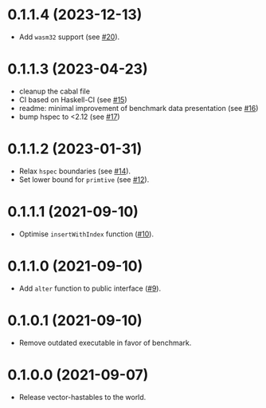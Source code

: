 # 0.1.1.4 (2023-12-13)

* Add `wasm32` support (see [#20](https://github.com/klapaucius/vector-hashtables/pull/20)).

# 0.1.1.3 (2023-04-23)

* cleanup the cabal file
* CI based on Haskell-CI (see [#15](https://github.com/klapaucius/vector-hashtables/pull/15))
* readme: minimal improvement of benchmark data presentation (see [#16](https://github.com/klapaucius/vector-hashtables/pull/16))
* bump hspec to <2.12 (see [#17](https://github.com/klapaucius/vector-hashtables/pull/17))


# 0.1.1.2 (2023-01-31)

- Relax `hspec` boundaries (see [#14](https://github.com/klapaucius/vector-hashtables/pull/14)).
- Set lower bound for `primtive` (see [#12](https://github.com/klapaucius/vector-hashtables/pull/12)).

# 0.1.1.1 (2021-09-10)

- Optimise `insertWithIndex` function ([#10](https://github.com/klapaucius/vector-hashtables/pull/10)).

# 0.1.1.0 (2021-09-10)

- Add `alter` function to public interface ([#9](https://github.com/klapaucius/vector-hashtables/pull/9)).

# 0.1.0.1 (2021-09-10)

- Remove outdated executable in favor of benchmark.

# 0.1.0.0 (2021-09-07)

- Release vector-hastables to the world.

